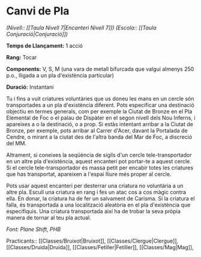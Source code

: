 # Canvi de Pla

*(Nivell:: [[Taula Nivell 7|Encanteri Nivell 7]]) (Escola:: [[Taula Conjuració|Conjuració]])*

**Temps de Llançament:** 1 acció

**Rang:** Tocar

**Components:** V, S, M (una vara de metall bifurcada que valgui almenys 250 p.o., lligada a un pla d'existència particular)

**Duració:** Instantani

Tu i fins a vuit criatures voluntàries que us doneu les mans en un cercle són transportades a un pla d'existència diferent. Pots especificar una destinació objectiu en termes generals, com per exemple la Ciutat de Bronze en el Pla Elemental de Foc o el palau de Dispàter en el segon nivell dels Nou Inferns, i apareixes a o la destinació, o a prop. Si estàs intentant arribar a la Ciutat de Bronze, per exemple, pots arribar al Carrer d'Acer, davant la Portalada de Cendre, o mirant a la ciutat des de l'altra banda del Mar de Foc, a discreció del MM.

Altrament, si coneixes la seqüència de sigils d'un cercle tele-transportador en un altre pla d'existència, aquest encanteri pot portar-te a aquest cercle. Si el cercle tele-transportador és massa petit per encabir totes les criatures que has transportat, apareixen a l'espai lliure més proper al cercle.

Pots usar aquest encanteri per desterrar una criatura no voluntària a un altre pla. Escull una criatura en rang i fes un atac cos a cos màgic contra ella. En donar, la criatura ha de fer un salvament de Carisma. Si la criatura el falla, és transportada a una localització aleatòria en el pla d'existència que especifiquis. Una criatura transportada així ha de trobar la seva pròpia manera de tornar al teu pla actual.


*Font: Plane Shift, PHB*



Practicants:: [[Classes/Bruixot|Bruixot]], [[Classes/Clergue|Clergue]], [[Classes/Druida|Druida]], [[Classes/Fetiller|Fetiller]], [[Classes/Mag|Mag]],